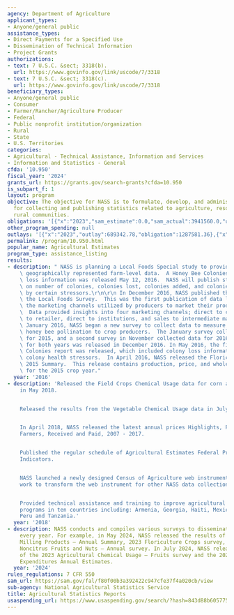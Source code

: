 ```yaml
---
agency: Department of Agriculture
applicant_types:
- Anyone/general public
assistance_types:
- Direct Payments for a Specified Use
- Dissemination of Technical Information
- Project Grants
authorizations:
- text: 7 U.S.C. &sect; 3318(b).
  url: https://www.govinfo.gov/link/uscode/7/3318
- text: 7 U.S.C. &sect; 3318(c).
  url: https://www.govinfo.gov/link/uscode/7/3318
beneficiary_types:
- Anyone/general public
- Consumer
- Farmer/Rancher/Agriculture Producer
- Federal
- Public nonprofit institution/organization
- Rural
- State
- U.S. Territories
categories:
- Agricultural - Technical Assistance, Information and Services
- Information and Statistics - General
cfda: '10.950'
fiscal_year: '2024'
grants_url: https://grants.gov/search-grants?cfda=10.950
is_subpart_f: 1
layout: program
objective: The objective for NASS is to formulate, develop, and administer programs
  for collecting and publishing statistics related to agriculture, resources, and
  rural communities.
obligations: '[{"x":"2023","sam_estimate":0.0,"sam_actual":3941560.0,"usa_spending_actual":3941559.88},{"x":"2024","sam_estimate":0.0,"sam_actual":3817143.0,"usa_spending_actual":1462362.84},{"x":"2025","sam_estimate":0.0,"sam_actual":3173422.0,"usa_spending_actual":27525.0}]'
other_program_spending: null
outlays: '[{"x":"2023","outlay":689342.78,"obligation":1287581.36},{"x":"2024","outlay":565624.79,"obligation":1116871.35},{"x":"2025","outlay":0.0,"obligation":27525.0}]'
permalink: /program/10.950.html
popular_name: Agricultural Estimates
program_type: assistance_listing
results:
- description: " NASS is planning a Local Foods Special study to provide comprehensive\
    \ geographically represented farm-level data.  A Honey Bee Colonies report containing\
    \ loss information was released May 12, 2016.  NASS will publish state-level estimates\
    \ on number of colonies, colonies lost, colonies added, and colonies affected\
    \ by certain stressors.\r\n\r\n In December 2016, NASS published the results from\
    \ the Local Foods Survey.  This was the first publication of data looking into\
    \ the marketing channels utilized by producers to market their products locally.\
    \  Data provided insights into four marketing channels; direct to customer, direct\
    \ to retailer, direct to institutions, and sales to intermediate markets.  In\
    \ January 2016, NASS began a new survey to collect data to measure the cost of\
    \ honey bee pollination to crop producers.  The January survey collected data\
    \ for 2015, and a second survey in November collected data for 2016.  A publication\
    \ for both years was released in December 2016. In May 2016, the first Honey Bee\
    \ Colonies report was released, which included colony loss information along with\
    \ colony health stressors.  In April 2016, NASS released the Floriculture Crops,\
    \ 2015 Summary.  This release contains production, price, and whole value information\
    \ for the 2015 crop year."
  year: '2016'
- description: 'Released the Field Crops Chemical Usage data for corn and potatoes
    in May 2018.


    Released the results from the Vegetable Chemical Usage data in July 2018.


    In April 2018, NASS released the latest annual prices Highlights, Prices U.S.
    Farmers, Received and Paid, 2007 - 2017.


    Published the regular schedule of Agricultural Estimates Federal Principle Economic
    Indicators.


    NASS launched a newly designed Census of Agriculture web instrument and also began
    work to transform the web instrument for other NASS data collections.


    Provided technical assistance and training to improve agricultural statistics
    programs in ten countries including: Armenia, Georgia, Haiti, Mexico, Panama,
    Peru and Tanzania.'
  year: '2018'
- description: NASS conducts and compiles various surveys to disseminate throughout
    every year. For example, in May 2024, NASS released the results of the 2023 Flour
    Milling Products – Annual Summary, 2023 Floriculture Crops survey, and the 2023
    Noncitrus Fruits and Nuts – Annual survey. In July 2024, NASS released the results
    of the 2023 Agricultural Chemical Usage – Fruits survey and the 2023 Farm Production
    Expenditures Annual Estimates.
  year: '2024'
rules_regulations: 7 CFR 550
sam_url: https://sam.gov/fal/f80f00b3a392422c947cfe37f4a020cb/view
sub-agency: National Agricultural Statistics Service
title: Agricultural Statistics Reports
usaspending_url: https://www.usaspending.gov/search/?hash=843d88b605775faf3522683d5d5ca502
---
```


